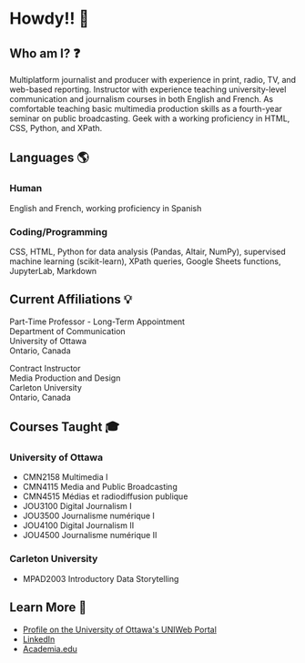 # Howdy!! 👋

<!--
**jsmarier/jsmarier** is a ✨ _special_ ✨ repository because its `README.md` (this file) appears on your GitHub profile.
-->

## Who am I? ❓

Multiplatform journalist and producer with experience in print, radio, TV, and web-based reporting. Instructor with experience teaching university-level communication and journalism courses in both English and French. As comfortable teaching basic multimedia production skills as a fourth-year seminar on public broadcasting. Geek with a working proficiency in HTML, CSS, Python, and XPath.

## Languages 🌎

### Human

English and French, working proficiency in Spanish

### Coding/Programming

CSS, HTML, Python for data analysis (Pandas, Altair, NumPy), supervised machine learning (scikit-learn), XPath queries, Google Sheets functions, JupyterLab, Markdown

## Current Affiliations 💡

Part-Time Professor - Long-Term Appointment<br>
Department of Communication<br>
University of Ottawa<br>
Ontario, Canada<br>

Contract Instructor<br>
Media Production and Design<br>
Carleton University<br>
Ontario, Canada<br>

## Courses Taught 🎓

### University of Ottawa

- CMN2158 Multimedia I
- CMN4115 Media and Public Broadcasting
- CMN4515 Médias et radiodiffusion publique
- JOU3100 Digital Journalism I
- JOU3500 Journalisme numérique I
- JOU4100 Digital Journalism II
- JOU4500 Journalisme numérique II

### Carleton University

- MPAD2003 Introductory Data Storytelling

## Learn More 🔗

- [Profile on the University of Ottawa's UNIWeb Portal](https://uniweb.uottawa.ca/members/4204)
- [LinkedIn](https://www.linkedin.com/in/jsmarier/)
- [Academia.edu](https://uottawa.academia.edu/jsmarier)
